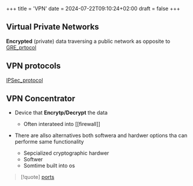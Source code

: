 +++
title = 'VPN'
date = 2024-07-22T09:10:24+02:00
draft = false
+++

## Virtual Private Networks 

**Encrypted** (private) data traversing a public network as opposite to  [GRE_prtocol](/GRE_prtocol.md)
## VPN protocols 
[IPSec_protocol](/IPSec_protocol.md)
## VPN Concentrator 
- Device that **Encrytp/Decrypt** the data 
	- Often interateed into [[firewall]]  

- There are allso alternatives both softwera and hardwer options tha can performe same functionality 
	- Sepcialized cryptographic hardwer 
	- Softwer
	- Somtime built into os 

>[!quote] [ports](/ports/ports.md) 